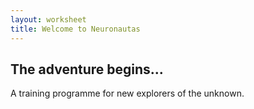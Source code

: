 ```yaml
---
layout: worksheet
title: Welcome to Neuronautas
---
```


## The adventure begins...

A training programme for new explorers of the unknown.

